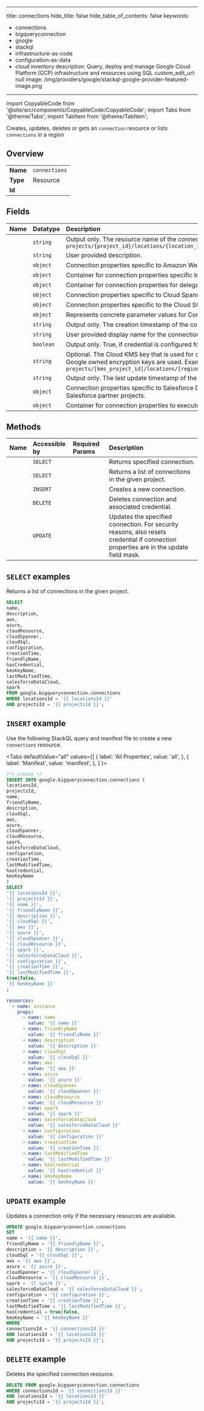 
---
title: connections
hide_title: false
hide_table_of_contents: false
keywords:
  - connections
  - bigqueryconnection
  - google
  - stackql
  - infrastructure-as-code
  - configuration-as-data
  - cloud inventory
description: Query, deploy and manage Google Cloud Platform (GCP) infrastructure and resources using SQL
custom_edit_url: null
image: /img/providers/google/stackql-google-provider-featured-image.png
---

import CopyableCode from '@site/src/components/CopyableCode/CopyableCode';
import Tabs from '@theme/Tabs';
import TabItem from '@theme/TabItem';

Creates, updates, deletes or gets an <code>connection</code> resource or lists <code>connections</code> in a region

## Overview
<table><tbody>
<tr><td><b>Name</b></td><td><code>connections</code></td></tr>
<tr><td><b>Type</b></td><td>Resource</td></tr>
<tr><td><b>Id</b></td><td><CopyableCode code="google.bigqueryconnection.connections" /></td></tr>
</tbody></table>

## Fields
| Name | Datatype | Description |
|:-----|:---------|:------------|
| <CopyableCode code="name" /> | `string` | Output only. The resource name of the connection in the form of: `projects/{project_id}/locations/{location_id}/connections/{connection_id}` |
| <CopyableCode code="description" /> | `string` | User provided description. |
| <CopyableCode code="aws" /> | `object` | Connection properties specific to Amazon Web Services (AWS). |
| <CopyableCode code="azure" /> | `object` | Container for connection properties specific to Azure. |
| <CopyableCode code="cloudResource" /> | `object` | Container for connection properties for delegation of access to GCP resources. |
| <CopyableCode code="cloudSpanner" /> | `object` | Connection properties specific to Cloud Spanner. |
| <CopyableCode code="cloudSql" /> | `object` | Connection properties specific to the Cloud SQL. |
| <CopyableCode code="configuration" /> | `object` | Represents concrete parameter values for Connector Configuration. |
| <CopyableCode code="creationTime" /> | `string` | Output only. The creation timestamp of the connection. |
| <CopyableCode code="friendlyName" /> | `string` | User provided display name for the connection. |
| <CopyableCode code="hasCredential" /> | `boolean` | Output only. True, if credential is configured for this connection. |
| <CopyableCode code="kmsKeyName" /> | `string` | Optional. The Cloud KMS key that is used for credentials encryption. If omitted, internal Google owned encryption keys are used. Example: `projects/[kms_project_id]/locations/[region]/keyRings/[key_region]/cryptoKeys/[key]` |
| <CopyableCode code="lastModifiedTime" /> | `string` | Output only. The last update timestamp of the connection. |
| <CopyableCode code="salesforceDataCloud" /> | `object` | Connection properties specific to Salesforce DataCloud. This is intended for use only by Salesforce partner projects. |
| <CopyableCode code="spark" /> | `object` | Container for connection properties to execute stored procedures for Apache Spark. |

## Methods
| Name | Accessible by | Required Params | Description |
|:-----|:--------------|:----------------|:------------|
| <CopyableCode code="get" /> | `SELECT` | <CopyableCode code="connectionsId, locationsId, projectsId" /> | Returns specified connection. |
| <CopyableCode code="list" /> | `SELECT` | <CopyableCode code="locationsId, projectsId" /> | Returns a list of connections in the given project. |
| <CopyableCode code="create" /> | `INSERT` | <CopyableCode code="locationsId, projectsId" /> | Creates a new connection. |
| <CopyableCode code="delete" /> | `DELETE` | <CopyableCode code="connectionsId, locationsId, projectsId" /> | Deletes connection and associated credential. |
| <CopyableCode code="patch" /> | `UPDATE` | <CopyableCode code="connectionsId, locationsId, projectsId" /> | Updates the specified connection. For security reasons, also resets credential if connection properties are in the update field mask. |

## `SELECT` examples

Returns a list of connections in the given project.

```sql
SELECT
name,
description,
aws,
azure,
cloudResource,
cloudSpanner,
cloudSql,
configuration,
creationTime,
friendlyName,
hasCredential,
kmsKeyName,
lastModifiedTime,
salesforceDataCloud,
spark
FROM google.bigqueryconnection.connections
WHERE locationsId = '{{ locationsId }}'
AND projectsId = '{{ projectsId }}'; 
```

## `INSERT` example

Use the following StackQL query and manifest file to create a new <code>connections</code> resource.

<Tabs
    defaultValue="all"
    values={[
        { label: 'All Properties', value: 'all', },
        { label: 'Manifest', value: 'manifest', },
    ]
}>
<TabItem value="all">

```sql
/*+ create */
INSERT INTO google.bigqueryconnection.connections (
locationsId,
projectsId,
name,
friendlyName,
description,
cloudSql,
aws,
azure,
cloudSpanner,
cloudResource,
spark,
salesforceDataCloud,
configuration,
creationTime,
lastModifiedTime,
hasCredential,
kmsKeyName
)
SELECT 
'{{ locationsId }}',
'{{ projectsId }}',
'{{ name }}',
'{{ friendlyName }}',
'{{ description }}',
'{{ cloudSql }}',
'{{ aws }}',
'{{ azure }}',
'{{ cloudSpanner }}',
'{{ cloudResource }}',
'{{ spark }}',
'{{ salesforceDataCloud }}',
'{{ configuration }}',
'{{ creationTime }}',
'{{ lastModifiedTime }}',
true|false,
'{{ kmsKeyName }}'
;
```
</TabItem>
<TabItem value="manifest">

```yaml
resources:
  - name: instance
    props:
      - name: name
        value: '{{ name }}'
      - name: friendlyName
        value: '{{ friendlyName }}'
      - name: description
        value: '{{ description }}'
      - name: cloudSql
        value: '{{ cloudSql }}'
      - name: aws
        value: '{{ aws }}'
      - name: azure
        value: '{{ azure }}'
      - name: cloudSpanner
        value: '{{ cloudSpanner }}'
      - name: cloudResource
        value: '{{ cloudResource }}'
      - name: spark
        value: '{{ spark }}'
      - name: salesforceDataCloud
        value: '{{ salesforceDataCloud }}'
      - name: configuration
        value: '{{ configuration }}'
      - name: creationTime
        value: '{{ creationTime }}'
      - name: lastModifiedTime
        value: '{{ lastModifiedTime }}'
      - name: hasCredential
        value: '{{ hasCredential }}'
      - name: kmsKeyName
        value: '{{ kmsKeyName }}'

```
</TabItem>
</Tabs>

## `UPDATE` example

Updates a connection only if the necessary resources are available.

```sql
UPDATE google.bigqueryconnection.connections
SET 
name = '{{ name }}',
friendlyName = '{{ friendlyName }}',
description = '{{ description }}',
cloudSql = '{{ cloudSql }}',
aws = '{{ aws }}',
azure = '{{ azure }}',
cloudSpanner = '{{ cloudSpanner }}',
cloudResource = '{{ cloudResource }}',
spark = '{{ spark }}',
salesforceDataCloud = '{{ salesforceDataCloud }}',
configuration = '{{ configuration }}',
creationTime = '{{ creationTime }}',
lastModifiedTime = '{{ lastModifiedTime }}',
hasCredential = true|false,
kmsKeyName = '{{ kmsKeyName }}'
WHERE 
connectionsId = '{{ connectionsId }}'
AND locationsId = '{{ locationsId }}'
AND projectsId = '{{ projectsId }}';
```

## `DELETE` example

Deletes the specified connection resource.

```sql
DELETE FROM google.bigqueryconnection.connections
WHERE connectionsId = '{{ connectionsId }}'
AND locationsId = '{{ locationsId }}'
AND projectsId = '{{ projectsId }}';
```
